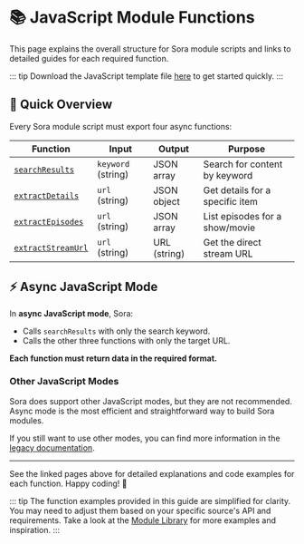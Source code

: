 # 📚 JavaScript Module Functions

This page explains the overall structure for Sora module scripts and links to detailed guides for each required function.

::: tip
Download the JavaScript template file [here](/module-template.js) to get started quickly.
:::

## 🚦 Quick Overview

Every Sora module script must export four async functions:

| Function           | Input                | Output         | Purpose                                 |
|--------------------|--------------------- |--------------- |-----------------------------------------|
| [`searchResults`](/modules/module-functions/searchResults.md)    | `keyword` (string)   | JSON array     | Search for content by keyword           |
| [`extractDetails`](/modules/module-functions/extractDetails.md)   | `url` (string)       | JSON object    | Get details for a specific item         |
| [`extractEpisodes`](/modules/module-functions/extractEpisodes.md)  | `url` (string)       | JSON array     | List episodes for a show/movie          |
| [`extractStreamUrl`](/modules/module-functions/extractStreamUrl.md) | `url` (string)       | URL (string)   | Get the direct stream URL               |


## ⚡ Async JavaScript Mode

In **async JavaScript mode**, Sora:
- Calls `searchResults` with only the search keyword.
- Calls the other three functions with only the target URL.

**Each function must return data in the required format.**

### Other JavaScript Modes

Sora does support other JavaScript modes, but they are not recommended. Async mode is the most efficient and straightforward way to build Sora modules.

If you still want to use other modes, you can find more information in the [legacy documentation](/modules/legacy-documentation).

<!-- 
## 📝 Tips & Best Practices

- Always return data in the expected format (see table above).
- Use `try/catch` to handle errors gracefully and return fallback values.
- Use `encodeURIComponent` for user input in URLs.
- Test your module with real data before publishing.
- Log errors to help with debugging.

---

## ❓ Troubleshooting

- **Nothing shows up in Sora?**
    - Check your function names and return formats.
    - Make sure your script is accessible at the `scriptUrl` in your module JSON.
- **Errors in the console?**
    - Use `console.log` to debug and check for typos or network issues. -->

---

See the linked pages above for detailed explanations and code examples for each function.
Happy coding! 🎉

::: tip
The function examples provided in this guide are simplified for clarity. You may need to adjust them based on your specific source's API and requirements.
Take a look at the [Module Library](https://library.cufiy.net) for more examples and inspiration.
:::
